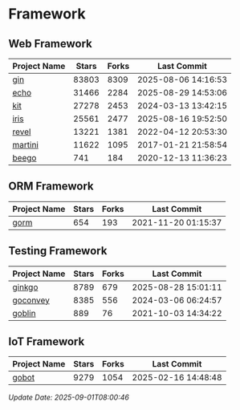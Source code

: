 # Framework

## Web Framework
| Project Name | Stars | Forks | Last Commit |
| ------------ | ----- | ----- | ----------- |
| [gin](https://github.com/gin-gonic/gin) | 83803 | 8309 | 2025-08-06 14:16:53 |
| [echo](https://github.com/labstack/echo) | 31466 | 2284 | 2025-08-29 14:53:06 |
| [kit](https://github.com/go-kit/kit) | 27278 | 2453 | 2024-03-13 13:42:15 |
| [iris](https://github.com/kataras/iris) | 25561 | 2477 | 2025-08-16 19:52:50 |
| [revel](https://github.com/revel/revel) | 13221 | 1381 | 2022-04-12 20:53:30 |
| [martini](https://github.com/go-martini/martini) | 11622 | 1095 | 2017-01-21 21:58:54 |
| [beego](https://github.com/astaxie/beego) | 741 | 184 | 2020-12-13 11:36:23 |

## ORM Framework
| Project Name | Stars | Forks | Last Commit |
| ------------ | ----- | ----- | ----------- |
| [gorm](https://github.com/jinzhu/gorm) | 654 | 193 | 2021-11-20 01:15:37 |

## Testing Framework
| Project Name | Stars | Forks | Last Commit |
| ------------ | ----- | ----- | ----------- |
| [ginkgo](https://github.com/onsi/ginkgo) | 8789 | 679 | 2025-08-28 15:01:11 |
| [goconvey](https://github.com/smartystreets/goconvey) | 8385 | 556 | 2024-03-06 06:24:57 |
| [goblin](https://github.com/franela/goblin) | 889 | 76 | 2021-10-03 14:34:22 |

## IoT Framework
| Project Name | Stars | Forks | Last Commit |
| ------------ | ----- | ----- | ----------- |
| [gobot](https://github.com/hybridgroup/gobot) | 9279 | 1054 | 2025-02-16 14:48:48 |

*Update Date: 2025-09-01T08:00:46*